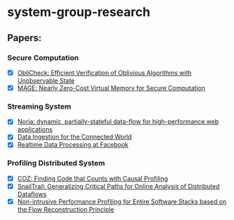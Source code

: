 # system-group-research

## Papers:

### Secure Computation
- [x] [ObliCheck: Efficient Verification of Oblivious Algorithms with Unobservable State](/papers/ObliCheck.md)
- [x] [MAGE: Nearly Zero-Cost Virtual Memory for Secure Computation](/papers/MAGE.md)

### Streaming System
- [x] [Noria: dynamic, partially-stateful data-flow for high-performance web applications](/papers/Noria.md)
- [x] [Data Ingestion for the Connected World](/papers/data-ingestion-for-the-connected-world.md)
- [x] [Realtime Data Processing at Facebook](/papers/Realtime-Data-Processing-at-Facebook.md)

### Profiling Distributed System
- [x] [COZ: Finding Code that Counts with Causal Profiling](/papers/COZ.md)
- [x] [SnailTrail: Generalizing Critical Paths for Online Analysis of Distributed Dataflows](/papers/SnailTrail.md)
- [x] [Non-intrusive Performance Profiling for Entire Software Stacks based on the Flow Reconstruction Principle](/papers/non-intrusive-performance-profiling.md)
